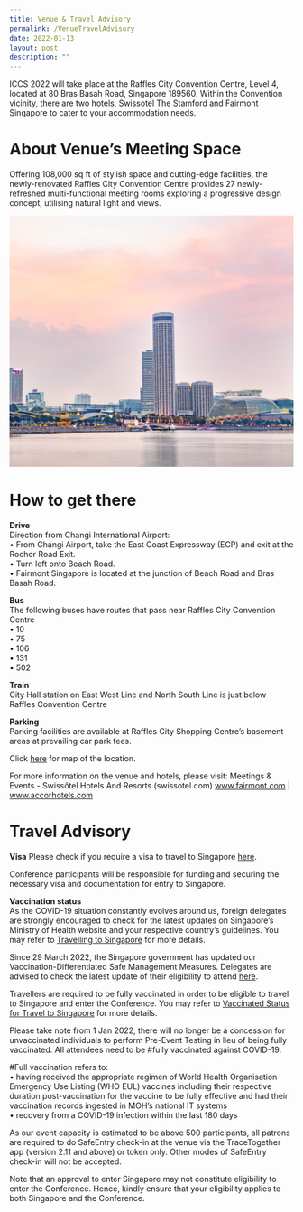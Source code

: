 ```yaml
---
title: Venue & Travel Advisory
permalink: /VenueTravelAdvisory
date: 2022-01-13
layout: post
description: ""
---
```

ICCS 2022 will take place at the Raffles City Convention Centre, Level 4, located at 80 Bras Basah Road, Singapore 189560. Within the Convention vicinity, there are two hotels, Swissotel The Stamford and Fairmont Singapore to cater to your accommodation needs.  

# About Venue’s Meeting Space  
Offering 108,000 sq ft of stylish space and cutting-edge facilities, the newly-renovated Raffles City Convention Centre provides 27 newly-refreshed multi-functional meeting rooms exploring a progressive design concept, utilising natural light and views.

![](/images/Hotel%20Architectural%20View.jpg)

# How to get there
**Drive**  
Direction from Changi International Airport:  
•	From Changi Airport, take the East Coast Expressway (ECP) and exit at the Rochor Road Exit.  
•	Turn left onto Beach Road.  
•	Fairmont Singapore is located at the junction of Beach Road and Bras Basah Road.

**Bus**  
The following buses have routes that pass near Raffles City Convention Centre  
•	10  
•	75  
•	106  
•	131  
•	502

**Train**  
City Hall station on East West Line and North South Line is just below Raffles Convention Centre  

**Parking**  
Parking facilities are available at Raffles City Shopping Centre’s basement areas at prevailing car park fees.

Click [here](https://www.google.com.sg/maps/place/80+Bras+Basah+Rd,+Singapore+189560/@1.293396,103.8512732,17z/data=!3m1!4b1!4m5!3m4!1s0x31da19a6874e2d39:0x26a8c303651f52d4!8m2!3d1.293396!4d103.8534619) for map of the location.

For more information on the venue and hotels, please visit: 
Meetings & Events - Swissôtel Hotels And Resorts (swissotel.com)
www.fairmont.com | www.accorhotels.com  

# Travel Advisory

**Visa** 
Please check if you require a visa to travel to Singapore [here](https://www.ica.gov.sg/enter-depart/entry_requirements/visa_requirements).

Conference participants will be responsible for funding and securing the necessary visa and documentation for entry to Singapore.

**Vaccination status**   
As the COVID-19 situation constantly evolves around us, foreign delegates are strongly encouraged to check for the latest updates on Singapore’s Ministry of Health website and your respective country’s guidelines. You may refer to [Travelling to Singapore](https://safetravel.ica.gov.sg/arriving/overview) for more details.

Since 29 March 2022, the Singapore government has updated our Vaccination-Differentiated Safe Management Measures. Delegates are advised to check the latest update of their eligibility to attend [here](https://www.stb.gov.sg/content/stb/en/home-pages/advisory-for-MICE.html#MICE).

Travellers are required to be fully vaccinated in order to be eligible to travel to Singapore and enter the Conference. You may refer to [Vaccinated Status for Travel to Singapore](https://safetravel.ica.gov.sg/stpl/vaccination-requirements) for more details. 

Please take note from 1 Jan 2022, there will no longer be a concession for unvaccinated individuals to perform Pre-Event Testing in lieu of being fully vaccinated. All attendees need to be #fully vaccinated against COVID-19.

#Full vaccination refers to:  
•	having received the appropriate regimen of World Health Organisation Emergency Use Listing (WHO EUL) vaccines including their respective duration post-vaccination for the vaccine to be fully effective and had their vaccination records ingested in MOH’s national IT systems  
•	recovery from a COVID-19 infection within the last 180 days

As our event capacity is estimated to be above 500 participants, all patrons are required to do SafeEntry check-in at the venue via the TraceTogether app (version 2.11 and above) or token only.  Other modes of SafeEntry check-in will not be accepted.

Note that an approval to enter Singapore may not constitute eligibility to enter the Conference. Hence, kindly ensure that your eligibility applies to both Singapore and the Conference.
